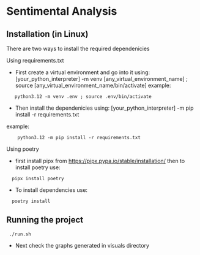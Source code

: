 # Sentimental Analysis

## Installation (in Linux)
There are two ways to install the required dependenicies

Using requirements.txt
- First create a virtual environment and go into it using:
  [your_python_interpreter] -m venv [any_virtual_environment_name] ; source [any_virtual_environment_name/bin/activate]
example:
```
   python3.12 -m venv .env ; source .env/bin/activate
```
- Then install the dependenicies using:
  [your_python_interpreter] -m pip install -r requirements.txt

example:
```
    python3.12 -m pip install -r requirements.txt
```

Using poetry

- first install pipx from https://pipx.pypa.io/stable/installation/
  then  to install poetry use:

```
  pipx install poetry
```

- To install dependencies use:

```
  poetry install 
```

## Running the project
```
 ./run.sh
```

- Next check the graphs generated in visuals directory

